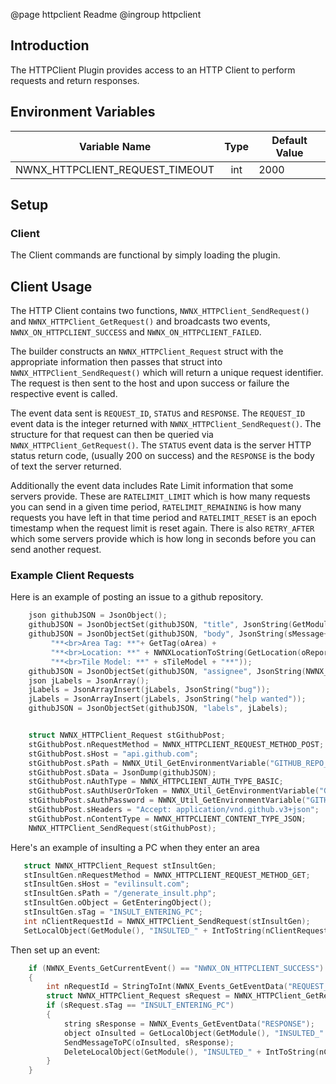 @page httpclient Readme
@ingroup httpclient

## Introduction
The HTTPClient Plugin provides access to an HTTP Client to perform requests and return responses.

## Environment Variables

| Variable Name                     |  Type      | Default Value      |
| ----------------------------------| :--------: | ------------------ |
| NWNX_HTTPCLIENT_REQUEST_TIMEOUT  | int        | 2000               |

## Setup
### Client
The Client commands are functional by simply loading the plugin. 

## Client Usage
The HTTP Client contains two functions, `NWNX_HTTPClient_SendRequest()` and `NWNX_HTTPClient_GetRequest()` and broadcasts two events,
`NWNX_ON_HTTPCLIENT_SUCCESS` and `NWNX_ON_HTTPCLIENT_FAILED`.

The builder constructs an `NWNX_HTTPClient_Request` struct with the appropriate information
then passes that struct into `NWNX_HTTPClient_SendRequest()` which will return a unique request identifier. The
request is then sent to the host and upon success or failure the respective event is called.

The event data sent is `REQUEST_ID`, `STATUS` and `RESPONSE`. The `REQUEST_ID` 
event data is the integer returned with `NWNX_HTTPClient_SendRequest()`. The structure for that
request can then be queried via `NWNX_HTTPClient_GetRequest()`. The `STATUS` event data is the
server HTTP status return code, (usually 200 on success) and the `RESPONSE` is the body of text
the server returned.

Additionally the event data includes Rate Limit information that some servers provide. These are `RATELIMIT_LIMIT` which is how
many requests you can send in a given time period, `RATELIMIT_REMAINING` is how many requests you have left in that
time period and `RATELIMIT_RESET` is an epoch timestamp when the request limit is reset again. There is also `RETRY_AFTER` which
some servers provide which is how long in seconds before you can send another request.

### Example Client Requests
Here is an example of posting an issue to a github repository.
```c
    json githubJSON = JsonObject();
    githubJSON = JsonObjectSet(githubJSON, "title", JsonString(GetModuleName() + " NWN Bug Report via "+sAuthorName));
    githubJSON = JsonObjectSet(githubJSON, "body", JsonString(sMessage+"<br>Area Name: **"+ GetName(oArea) +
         "**<br>Area Tag: **"+ GetTag(oArea) +
         "**<br>Location: **" + NWNXLocationToString(GetLocation(oReporter)) +
         "**<br>Tile Model: **" + sTileModel + "**"));
    githubJSON = JsonObjectSet(githubJSON, "assignee", JsonString(NWNX_Util_GetEnvironmentVariable("GITHUB_USERNAME")));
    json jLabels = JsonArray();
    jLabels = JsonArrayInsert(jLabels, JsonString("bug"));
    jLabels = JsonArrayInsert(jLabels, JsonString("help wanted"));
    githubJSON = JsonObjectSet(githubJSON, "labels", jLabels);


    struct NWNX_HTTPClient_Request stGithubPost;
    stGithubPost.nRequestMethod = NWNX_HTTPCLIENT_REQUEST_METHOD_POST;
    stGithubPost.sHost = "api.github.com";
    stGithubPost.sPath = NWNX_Util_GetEnvironmentVariable("GITHUB_REPO_PATH") + "/issues";
    stGithubPost.sData = JsonDump(githubJSON);
    stGithubPost.nAuthType = NWNX_HTTPCLIENT_AUTH_TYPE_BASIC;
    stGithubPost.sAuthUserOrToken = NWNX_Util_GetEnvironmentVariable("GITHUB_USERNAME");
    stGithubPost.sAuthPassword = NWNX_Util_GetEnvironmentVariable("GITHUB_NWN_PAT");
    stGithubPost.sHeaders = "Accept: application/vnd.github.v3+json";
    stGithubPost.nContentType = NWNX_HTTPCLIENT_CONTENT_TYPE_JSON;
    NWNX_HTTPClient_SendRequest(stGithubPost);
```

Here's an example of insulting a PC when they enter an area
```c
   struct NWNX_HTTPClient_Request stInsultGen;
   stInsultGen.nRequestMethod = NWNX_HTTPCLIENT_REQUEST_METHOD_GET;
   stInsultGen.sHost = "evilinsult.com";
   stInsultGen.sPath = "/generate_insult.php";
   stInsultGen.oObject = GetEnteringObject();
   stInsultGen.sTag = "INSULT_ENTERING_PC";
   int nClientRequestId = NWNX_HTTPClient_SendRequest(stInsultGen);
   SetLocalObject(GetModule(), "INSULTED_" + IntToString(nClientRequestId), GetEnteringObject());
```

Then set up an event:
```c
    if (NWNX_Events_GetCurrentEvent() == "NWNX_ON_HTTPCLIENT_SUCCESS")
    {
        int nRequestId = StringToInt(NWNX_Events_GetEventData("REQUEST_ID"));
        struct NWNX_HTTPClient_Request sRequest = NWNX_HTTPClient_GetRequest(nRequestId);
        if (sRequest.sTag == "INSULT_ENTERING_PC")
        {
            string sResponse = NWNX_Events_GetEventData("RESPONSE");
            object oInsulted = GetLocalObject(GetModule(), "INSULTED_" + IntToString(nClientRequestId));
            SendMessageToPC(oInsulted, sResponse);
            DeleteLocalObject(GetModule(), "INSULTED_" + IntToString(nClientRequestId));
        }
    }
```
